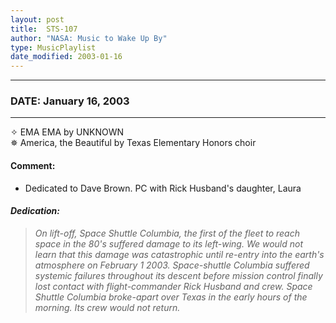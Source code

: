 ```yaml
---
layout: post
title:  STS-107
author: "NASA: Music to Wake Up By"
type: MusicPlaylist
date_modified: 2003-01-16
---
```


----
### DATE: January 16, 2003
----
✧ EMA EMA by UNKNOWN  &nbsp;<br />✵ America, the Beautiful by Texas Elementary Honors choir

#### Comment:
* Dedicated to Dave Brown. PC
with Rick Husband's daughter, Laura

#### *Dedication:*
> *On lift-off, Space Shuttle Columbia, the first of the fleet to reach space in the 80's suffered damage to its left-wing. We would not learn that this damage was catastrophic until re-entry into the earth's atmosphere on February 1 2003. Space-shuttle Columbia suffered systemic failures throughout its descent before mission control finally lost contact with flight-commander Rick Husband and crew. Space Shuttle Columbia broke-apart over Texas in the early hours of the morning. Its crew would not return.*
